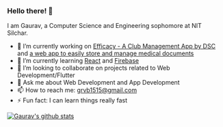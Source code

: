 ### Hello there! 👋



I am Gaurav, a Computer Science and Engineering sophomore at NIT Silchar. 


- 🔭 I’m currently working on [Efficacy - A Club Management App by DSC](https://www.facebook.com/dscnits/photos/basw.AboLFSUB5K5miy8Q4-TPw4uT5-XoH1J0AnxG1aJUWtYXC8sDM39SLzUnyJprCgHQKdOYuGqLcGPD__WSRaSvW4LArY7xU7xlyDwB1NTZeyQH90fjJ46uNdzO9k-3eR8O9RxP3p6nFtgbqsNbSzPwrVgI/345752396867139/?opaqueCursor=AbpNIUCaM8qxa0Lo5pGsTO2zsZAzyJAM1SHjd6K0ImyDqzIjt1kIUDHy8Y2PXiAgvPgn_iM05m5eSC3lnRmvrRjsJw5WASHB4LpBYfDvLatNNZz6zvSuOU8AvnlBeUd6qZ23P140-VlBsMkM2YXtzWHlU0KNhhS5_JMDNthxf8C1KLnidum32HaFHhAwZkAkixaz0YH6ykqX--a6zNLU1z9J6rUpiu__xfr8HllQPL2nLluX79h7QG9GWPo5k0mr_suUZ7t15VKHCMik1xhGRgn2KTcv_TZUagwsQ9k1KlW3lBzb6TGliU3f8h7kgl79E91gYCIZZyZxkVDkbptKFmKvw4PVQMrC1WFjn2l9jnuQxYQO7QvjbRi3M6KEPoNZnrJOxBKfu39zHPJuCekItC3UnQy-vRnqysZjuTNlw-neDMlK7UAP0RtwigRyIjwJAoBzwe42JWCc2No7jMJXNmjkriTvNgh2cLJa3YPCce73ngfB2CqgJAEClrCD7Tpo7qsu-VX1boQWuL8rHqHvolXsSIxAz2NNakQq3dcIKtyQXj9hqqClsWfU1QNTIlHUvd8lHjfWMAFCAt4OEUH-uK8uqgBlZbI268XycDTQKxU-s6uHZ3KKCnR6sfqUMsPCaIQw61LrvV49Op-ukc74OXajRsTEtScuLhX4JmKPPmNk7lRAXWd-RQP7hpxiCByoJO8kTt3TwgvQ_l2VXXLrQ6ax8lYGlAPh6nN5tCxXf0EmWQ) and [a web app to easily store and manage medical documents](https://www.facebook.com/groups/dscnits/permalink/936600483499603)
- 🌱 I’m currently learning [React](https://reactjs.org/) and [Firebase](https://firebase.google.com/?gclid=Cj0KCQiA0MD_BRCTARIsADXoopZunbtZT5qVFh5mLFwEAweoeYNwUuvE4WCUbqpNLeSWCIrB_YrG-LIaAjfOEALw_wcB)  
- 👯 I’m looking to collaborate on projects related to Web Development/Flutter
- 💬 Ask me about Web Development and App Development
- 📫 How to reach me: grvb1515@gmail.com
- ⚡ Fun fact: I can learn things really fast

[![Gaurav's github stats](https://github-readme-stats.vercel.app/api?username=guilefoylegaurav)](https://github.com/anuraghazra/github-readme-stats)



